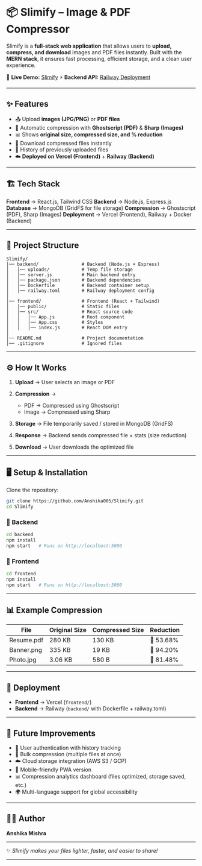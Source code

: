 # 📦 Slimify – Image & PDF Compressor

Slimify is a **full-stack web application** that allows users to **upload, compress, and download** images and PDF files instantly.
Built with the **MERN stack**, it ensures fast processing, efficient storage, and a clean user experience.

🚀 **Live Demo:** [Slimify](https://slimify-ten.vercel.app/)
⚡ **Backend API:** [Railway Deployment](https://amusing-purpose-production.up.railway.app/)

---

## ✨ Features

* 📤 Upload **images (JPG/PNG)** or **PDF files**
* 🔄 Automatic compression with **Ghostscript (PDF)** & **Sharp (Images)**
* 📊 Shows **original size, compressed size, and % reduction**
* 💾 Download compressed files instantly
* 📜 History of previously uploaded files
* ☁️ **Deployed on Vercel (Frontend)** + **Railway (Backend)**

---

## 🏗️ Tech Stack

**Frontend** → React.js, Tailwind CSS
**Backend** → Node.js, Express.js
**Database** → MongoDB (GridFS for file storage)
**Compression** → Ghostscript (PDF), Sharp (Images)
**Deployment** → Vercel (Frontend), Railway + Docker (Backend)

---

## 📂 Project Structure

```
Slimify/
│── backend/                # Backend (Node.js + Express)
│   │── uploads/            # Temp file storage
│   │── server.js           # Main backend entry
│   │── package.json        # Backend dependencies
│   │── Dockerfile          # Backend container setup
│   │── railway.toml        # Railway deployment config
│
│── frontend/               # Frontend (React + Tailwind)
│   │── public/             # Static files
│   │── src/                # React source code
│   │   │── App.js          # Root component
│   │   │── App.css         # Styles
│   │   │── index.js        # React DOM entry
│
│── README.md               # Project documentation
│── .gitignore              # Ignored files
```

---

## ⚙️ How It Works

1. **Upload** → User selects an image or PDF
2. **Compression** →

   * PDF → Compressed using Ghostscript
   * Image → Compressed using Sharp
3. **Storage** → File temporarily saved / stored in MongoDB (GridFS)
4. **Response** → Backend sends compressed file + stats (size reduction)
5. **Download** → User downloads the optimized file

---

## 🖥️ Setup & Installation

Clone the repository:

```bash
git clone https://github.com/Anshika005/Slimify.git
cd Slimify
```

### 🔹 Backend

```bash
cd backend
npm install
npm start   # Runs on http://localhost:5000
```

### 🔹 Frontend

```bash
cd frontend
npm install
npm start   # Runs on http://localhost:3000
```

---

## 📊 Example Compression

| File       | Original Size | Compressed Size | Reduction |
| ---------- | ------------- | --------------- | --------- |
| Resume.pdf | 280 KB        | 130 KB          | 🔻 53.68% |
| Banner.png | 335 KB        | 19 KB           | 🔻 94.20% |
| Photo.jpg  | 3.06 KB       | 580 B           | 🔻 81.48% |

---

## 🚀 Deployment

* **Frontend** → Vercel (`frontend/`)
* **Backend** → Railway (`backend/` with Dockerfile + railway.toml)

---

## 🌟 Future Improvements

* 🔐 User authentication with history tracking
* 📂 Bulk compression (multiple files at once)
* ☁️ Cloud storage integration (AWS S3 / GCP)
* 📱 Mobile-friendly PWA version
* 📊 Compression analytics dashboard (files optimized, storage saved, etc.)
* 🌍 Multi-language support for global accessibility

---

## 👩‍💻 Author

**Anshika Mishra**

---

✨ *Slimify makes your files lighter, faster, and easier to share!*

---

